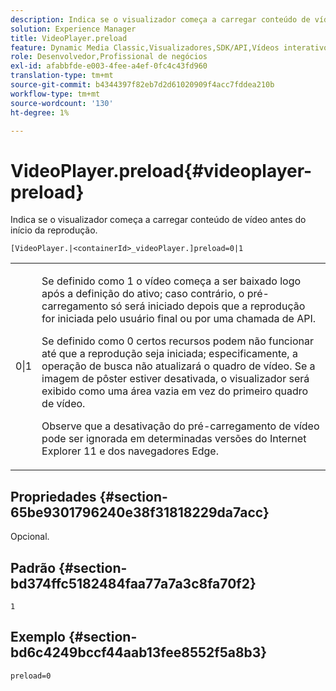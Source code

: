 ```yaml
---
description: Indica se o visualizador começa a carregar conteúdo de vídeo antes do início da reprodução.
solution: Experience Manager
title: VideoPlayer.preload
feature: Dynamic Media Classic,Visualizadores,SDK/API,Vídeos interativos
role: Desenvolvedor,Profissional de negócios
exl-id: afabbfde-e003-4fee-a4ef-0fc4c43fd960
translation-type: tm+mt
source-git-commit: b4344397f82eb7d2d61020909f4acc7fddea210b
workflow-type: tm+mt
source-wordcount: '130'
ht-degree: 1%

---
```


# VideoPlayer.preload{#videoplayer-preload}

Indica se o visualizador começa a carregar conteúdo de vídeo antes do início da reprodução.

`[VideoPlayer.|<containerId>_videoPlayer.]preload=0|1`

<table id="table_AE7AAFA9B4374E31B51D06511EB96401"> 
 <tbody> 
  <tr> 
   <td colname="col1"> <p> <span class="codeph"> 0|1  </span> </p> </td> 
   <td colname="col2"> <p> Se definido como <span class="codeph"> 1 </span> o vídeo começa a ser baixado logo após a definição do ativo; caso contrário, o pré-carregamento só será iniciado depois que a reprodução for iniciada pelo usuário final ou por uma chamada de API. </p> <p>Se definido como <span class="codeph"> 0 </span> certos recursos podem não funcionar até que a reprodução seja iniciada; especificamente, a operação de busca não atualizará o quadro de vídeo. Se a imagem de pôster estiver desativada, o visualizador será exibido como uma área vazia em vez do primeiro quadro de vídeo. </p> <p>Observe que a desativação do pré-carregamento de vídeo pode ser ignorada em determinadas versões do Internet Explorer 11 e dos navegadores Edge. </p> </td> 
  </tr> 
 </tbody> 
</table>

## Propriedades {#section-65be9301796240e38f31818229da7acc}

Opcional.

## Padrão {#section-bd374ffc5182484faa77a7a3c8fa70f2}

`1`

## Exemplo {#section-bd6c4249bccf44aab13fee8552f5a8b3}

`preload=0`
